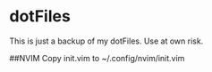 # dotFiles

This is just a backup of my dotFiles. Use at own risk.

##NVIM
Copy init.vim to ~/.config/nvim/init.vim
